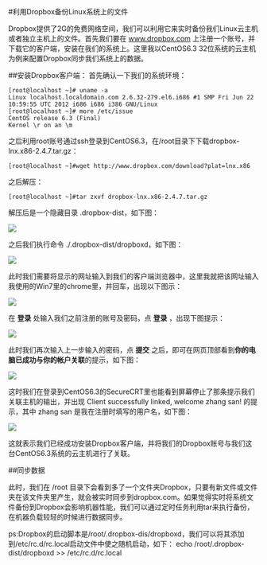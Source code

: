 <!-- --- tag: 备份 backup dropbox Linux centos ubuntu -->
<!-- --- title: 利用Dropbox备份Linux系统上的文件 -->
#利用Dropbox备份Linux系统上的文件

Dropbox提供了2G的免费网络空间，我们可以利用它来实时备份我们Linux云主机或者独立主机上的文件。首先我们要在 www.dropbox.com 上注册一个账号，并下载它的客户端，安装在我们的系统上。这里我以CentOS6.3 32位系统的云主机为例来配置Dropbox同步我们系统上的数据。

##安装Dropbox客户端：
首先确认一下我们的系统环境：

    [root@localhost ~]# uname -a 
    Linux localhost.localdomain.com 2.6.32-279.el6.i686 #1 SMP Fri Jun 22 10:59:55 UTC 2012 i686 i686 i386 GNU/Linux 
    [root@localhost ~]# more /etc/issue  
    CentOS release 6.3 (Final)  
    Kernel \r on an \m   

之后利用root账号通过ssh登录到CentOS6.3，在/root目录下下载dropbox-lnx.x86-2.4.7.tar.gz：
 
    [root@localhost ~]#wget http://www.dropbox.com/download?plat=lnx.x86 
    
之后解压： 

    [root@localhost ~]#tar zxvf dropbox-lnx.x86-2.4.7.tar.gz 
解压后是一个隐藏目录 .dropbox-dist，如下图： 

![](http://kb.51hosting.com/kb/linux01.png) 

之后我们执行命令 ./.dropbox-dist/dropboxd，如下图： 

![](http://kb.51hosting.com/kb/linux02.png) 

此时我们需要将显示的网址输入到我们的客户端浏览器中，这里我就把该网址输入我使用的Win7里的chrome里，并回车，出现以下图示： 

![](http://kb.51hosting.com/kb/linux03.png) 

在 **登录** 处输入我们之前注册的账号及密码，点 **登录** ，出现下图提示： 

![](http://kb.51hosting.com/kb/linux04.png) 

此时我们再次输入上一步输入的密码，点 **提交** 之后，即可在网页顶部看到**你的电脑已成功与你的帐户关联**的提示，如下图： 

![](http://kb.51hosting.com/kb/linux05.png)

这时我们在登录到CentOS6.3的SecureCRT里也能看到屏幕停止了那条提示我们关联主机的输出，并出现 Client successfully linked,  welcome zhang san! 的提示，其中 zhang san 是我在注册时填写的用户名，如下图： 

![](http://kb.51hosting.com/kb/linux06.png) 

这就表示我们已经成功安装Dropbox客户端，并将我们的Dropbox账号与我们这台CentOS6.3系统的云主机进行了关联。

##同步数据

此时，我们在 /root 目录下会看到多了一个文件夹Dropbox，只要有新文件或文件夹在该文件夹里产生，就会被实时同步到dropbox.com。如果觉得实时将系统文件备份到Dropbox会影响机器性能，我们可以通过定时任务利用tar来执行备份，在机器负载较轻的时候进行数据同步。

ps:Dropbox的启动脚本是/root/.dropbox-dis/dropboxd，我们可以将其添加到/etc/rc.d/rc.local启动文件中使之随机启动，如下：
echo /root/.dropbox-dist/dropboxd >> /etc/rc.d/rc.local
